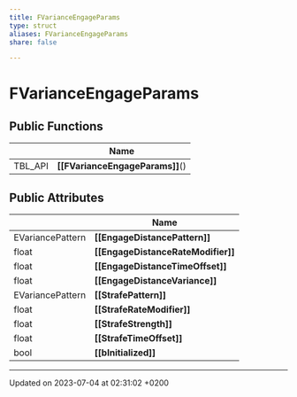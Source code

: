 ```yaml
---
title: FVarianceEngageParams
type: struct
aliases: FVarianceEngageParams
share: false

---
```


# FVarianceEngageParams





## Public Functions

|                | Name           |
| -------------- | -------------- |
| TBL_API | **[[FVarianceEngageParams]]**() |

## Public Attributes

|                | Name           |
| -------------- | -------------- |
| EVariancePattern | **[[EngageDistancePattern]]**  |
| float | **[[EngageDistanceRateModifier]]**  |
| float | **[[EngageDistanceTimeOffset]]**  |
| float | **[[EngageDistanceVariance]]**  |
| EVariancePattern | **[[StrafePattern]]**  |
| float | **[[StrafeRateModifier]]**  |
| float | **[[StrafeStrength]]**  |
| float | **[[StrafeTimeOffset]]**  |
| bool | **[[bInitialized]]**  |

-------------------------------

Updated on 2023-07-04 at 02:31:02 +0200